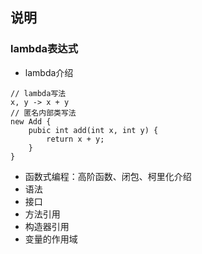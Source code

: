 ## 说明

### lambda表达式

- lambda介绍
```  
// lambda写法
x, y -> x + y
// 匿名内部类写法
new Add {
    pubic int add(int x, int y) {
        return x + y;
    }
}
```
- 函数式编程：高阶函数、闭包、柯里化介绍
- 语法
- 接口
- 方法引用
- 构造器引用
- 变量的作用域